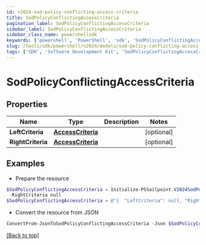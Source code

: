 ```yaml
---
id: v2024-sod-policy-conflicting-access-criteria
title: SodPolicyConflictingAccessCriteria
pagination_label: SodPolicyConflictingAccessCriteria
sidebar_label: SodPolicyConflictingAccessCriteria
sidebar_class_name: powershellsdk
keywords: ['powershell', 'PowerShell', 'sdk', 'SodPolicyConflictingAccessCriteria', 'V2024SodPolicyConflictingAccessCriteria'] 
slug: /tools/sdk/powershell/v2024/models/sod-policy-conflicting-access-criteria
tags: ['SDK', 'Software Development Kit', 'SodPolicyConflictingAccessCriteria', 'V2024SodPolicyConflictingAccessCriteria']
---
```



# SodPolicyConflictingAccessCriteria

## Properties

Name | Type | Description | Notes
------------ | ------------- | ------------- | -------------
**LeftCriteria** | [**AccessCriteria**](access-criteria) |  | [optional] 
**RightCriteria** | [**AccessCriteria**](access-criteria) |  | [optional] 

## Examples

- Prepare the resource
```powershell
$SodPolicyConflictingAccessCriteria = Initialize-PSSailpoint.V2024SodPolicyConflictingAccessCriteria  -LeftCriteria null `
 -RightCriteria null
$SodPolicyConflictingAccessCriteria = @"{  "LeftCriteria": null, "RightCriteria": null }"@
```

- Convert the resource from JSON
```powershell
ConvertFrom-JsonToSodPolicyConflictingAccessCriteria -Json $SodPolicyConflictingAccessCriteria
```


[[Back to top]](#) 

